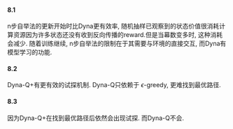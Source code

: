#### 8.1

n步自举法的更新开始时比Dyna更有效率, 随机抽样已观察到的状态价值很消耗计算资源因为许多状态还没有收到反向传播的reward.但是当幕数变多时, 这种消耗会减少. 随着训练继续, n步自举法的限制在于其需要与环境的直接交互, 而Dyna有模型学习的功能.

#### 8.2

Dyna-Q+有更有效的试探机制. Dyna-Q只依赖于 $\epsilon$-greedy, 更难找到最优路径.

#### 8.3

因为Dyna-Q+在找到最优路径后依然会出现试探. 而Dyna-Q不会.


